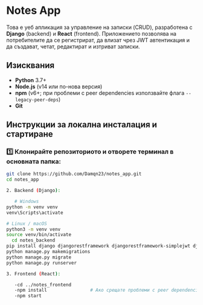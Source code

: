 # Notes App

Това е уеб апликация за управление на записки (CRUD), разработена с **Django** (backend) и **React** (frontend). Приложението позволява на потребителите да се регистрират, да влизат чрез JWT автентикация и да създават, четат, редактират и изтриват записки.

## Изисквания

- **Python** 3.7+
- **Node.js** (v14 или по-нова версия)
- **npm** (v6+; при проблеми с peer dependencies използвайте флага `--legacy-peer-deps`)
- **Git**

## **Инструкции за локална инсталация и стартиране**

### **1️⃣ Клонирайте репозиториото и отворете терминал в основната папка:**
```bash
git clone https://github.com/Damqn23/notes_app.git
cd notes_app

2. Backend (Django):

   # Windows
python -m venv venv
venv\Scripts\activate

# Linux / macOS
python3 -m venv venv
source venv/bin/activate
  cd notes_backend
pip install django djangorestframework djangorestframework-simplejwt django-cors-headers
python manage.py makemigrations
python manage.py migrate
python manage.py runserver

3. Frontend (React):

   -cd ../notes_frontend
   -npm install                # Ако срещате проблеми с peer dependencies, използвайте: npm install --legacy-peer-deps
   -npm start
